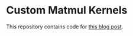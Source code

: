 # Custom Matmul Kernels
This repository contains code for [this blog post](https://demoriarty.github.io/BMM-1/).
